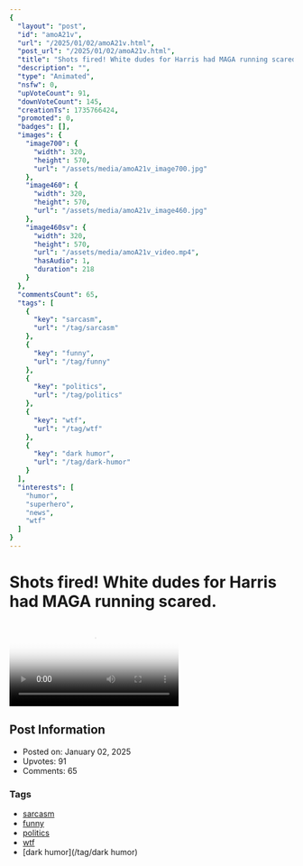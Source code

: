 ```yaml
---
{
  "layout": "post",
  "id": "amoA21v",
  "url": "/2025/01/02/amoA21v.html",
  "post_url": "/2025/01/02/amoA21v.html",
  "title": "Shots fired! White dudes for Harris had MAGA running scared.",
  "description": "",
  "type": "Animated",
  "nsfw": 0,
  "upVoteCount": 91,
  "downVoteCount": 145,
  "creationTs": 1735766424,
  "promoted": 0,
  "badges": [],
  "images": {
    "image700": {
      "width": 320,
      "height": 570,
      "url": "/assets/media/amoA21v_image700.jpg"
    },
    "image460": {
      "width": 320,
      "height": 570,
      "url": "/assets/media/amoA21v_image460.jpg"
    },
    "image460sv": {
      "width": 320,
      "height": 570,
      "url": "/assets/media/amoA21v_video.mp4",
      "hasAudio": 1,
      "duration": 218
    }
  },
  "commentsCount": 65,
  "tags": [
    {
      "key": "sarcasm",
      "url": "/tag/sarcasm"
    },
    {
      "key": "funny",
      "url": "/tag/funny"
    },
    {
      "key": "politics",
      "url": "/tag/politics"
    },
    {
      "key": "wtf",
      "url": "/tag/wtf"
    },
    {
      "key": "dark humor",
      "url": "/tag/dark-humor"
    }
  ],
  "interests": [
    "humor",
    "superhero",
    "news",
    "wtf"
  ]
}
---
```


# Shots fired! White dudes for Harris had MAGA running scared.

<video controls playsinline loop poster="/assets/media/amoA21v_image460.jpg">
  <source src="/assets/media/amoA21v_video.mp4" type="video/mp4">
  Your browser does not support the video tag.
</video>

## Post Information

- Posted on: January 02, 2025
- Upvotes: 91
- Comments: 65

### Tags

- [sarcasm](/tag/sarcasm)
- [funny](/tag/funny)
- [politics](/tag/politics)
- [wtf](/tag/wtf)
- [dark humor](/tag/dark humor)
